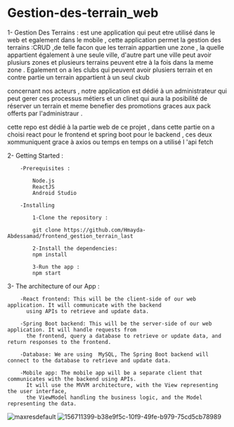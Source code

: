 # Gestion-des-terrain_web
1- Gestion Des Terrains : est une application qui peut etre utilisé dans le web et  egalement dans le mobile , cette application  permet la gestion des terrains :CRUD ,de telle facon que les terrain appartien  une zone , la quelle appartient également à une seule ville, d'autre part une ville peut avoir plusiurs zones et plusieurs terrains peuvent etre à la fois dans la meme zone . Egalement on a les clubs qui peuvent avoir plusiers  terrain et en contre partie un terrain appartient à un seul ckub

concernant nos acteurs , notre application est dédié à un administrateur qui peut gerer ces processus métiers et un clinet qui aura la posibilité de réserver un terrain et meme benefier des promotions graces aux pack offerts par l'administraur .


                      
 cette repo est dédié à la partie web de ce projet , dans cette partie on a choisi react pour le frontend et spring boot pour le backend , ces deux xommuniquent grace  à axios ou temps en temps on a utilisé l 'api fetch        
 
 

2- Getting Started :

        -Prerequisites :
        
            Node.js
            ReactJS
            Android Studio
            
        -Installing
        
            1-Clone the repository :
            
            git clone https://github.com/Hmayda-Abdessamad/frontend_gestion_terrain_last
            
            2-Install the dependencies:
            npm install
            
            3-Run the app :
            npm start
            
 3- The architecture of our App :
      
        -React frontend: This will be the client-side of our web application. It will communicate with the backend 
          using APIs to retrieve and update data.
        
        -Spring Boot backend: This will be the server-side of our web application. It will handle requests from
          the frontend, query a database to retrieve or update data, and return responses to the frontend.
        
        -Database: We are using  MySQL, The Spring Boot backend will connect to the database to retrieve and update data.
        
        -Mobile app: The mobile app will be a separate client that communicates with the backend using APIs.
          It will use the MVVM architecture, with the View representing the user interface, 
          the ViewModel handling the business logic, and the Model representing the data.
          
          
![maxresdefault](https://user-images.githubusercontent.com/101585977/211149816-fbb5c4ff-8ed3-4f77-a678-edc13b525a14.jpg)
![156711399-b38e9f5c-10f9-49fe-b979-75cd5cb78989](https://user-images.githubusercontent.com/101585977/211149822-736f9621-6fcb-4c48-980a-e643c2c7c9af.png)

